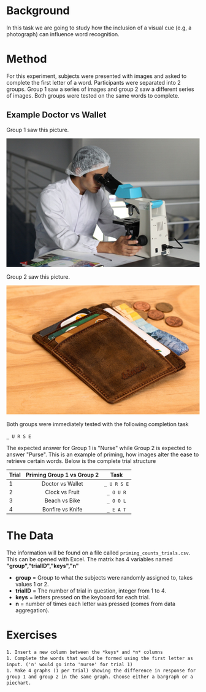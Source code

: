 # Background

In this task we are going to study how the inclusion of a visual cue (e.g, a photograph) can influence word recognition.  

# Method

For this experiment, subjects were presented with images and asked to complete the first letter of a word. Participants were separated into 2 groups. Group 1 saw a series of images and group 2 saw a different series of images. Both groups were tested on the same words to complete.

## Example Doctor vs Wallet

Group 1 saw this picture.

![](https://github.com/matiasandina/NATSCI191/blob/master/Fall2017/images/doctor.jpg)

Group 2 saw this picture. 

![](https://github.com/matiasandina/NATSCI191/blob/master/Fall2017/images/wallet.jpg)

Both groups were immediately tested with the following completion task

`_ U R S E`

The expected answer for Group 1 is "Nurse" while Group 2 is expected to answer "Purse". This is an example of priming, how images alter the ease to retrieve certain words. Below is the complete trial structure

| Trial        | Priming Group 1 vs Group 2          | Task           |
| ------------- |:-------------:|:-------------:|
| 1      |    Doctor vs Wallet  | `_ U R S E` | 
| 2      |    Clock vs Fruit | `_ O U R` |
| 3      |    Beach vs  Bike | `_ O O L` |
| 4      |    Bonfire vs Knife | `_ E A T` |

# The Data

The information will be found on a file called `priming_counts_trials.csv`. This can be opened with Excel. The matrix has 4 variables named **"group","trialID","keys","n"**

* **group** = Group to what the subjects were randomly assigned to, takes values 1 or 2.
* **trialID** = The number of trial in question, integer from 1 to 4.
* **keys** = letters pressed on the keyboard for each trial.
* **n** = number of times each letter was pressed (comes from data aggregation).

# Exercises

```
1. Insert a new column between the *keys* and *n* columns
1. Complete the words that would be formed using the first letter as input. ('n' would go into 'nurse' for trial 1)
1. Make 4 graphs (1 per trial) showing the difference in response for group 1 and group 2 in the same graph. Choose either a bargraph or a piechart.
```